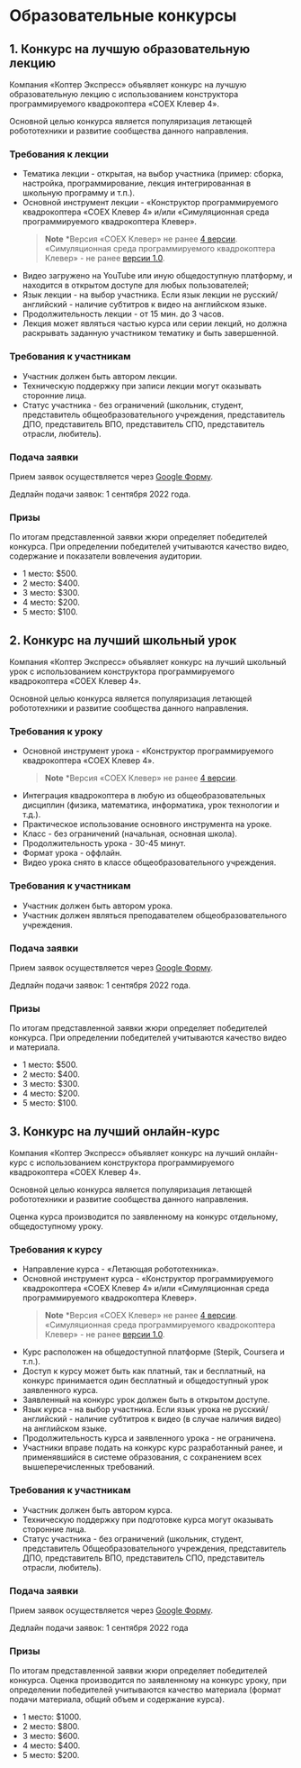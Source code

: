 # Образовательные конкурсы

## 1. Конкурс на лучшую образовательную лекцию

Компания «Коптер Экспресс» объявляет конкурс на лучшую образовательную лекцию с использованием конструктора программируемого квадрокоптера «COEX Клевер 4».

Основной целью конкурса является популяризация летающей робототехники и развитие сообщества данного направления.

### Требования к лекции

* Тематика лекции - открытая, на выбор участника (пример: сборка, настройка, программирование, лекция интегрированная в школьную программу и т.п.).
* Основной инструмент лекции - «Конструктор программируемого квадрокоптера «COEX Клевер 4» и/или «Симуляционная среда программируемого квадрокоптера Клевер».
  > **Note** *Версия «COEX Клевер» не ранее [4 версии](https://clover.coex.tech/ru/assemble_4.html). «Симуляционная среда программируемого квадрокоптера Клевер» - не ранее [версии 1.0](https://github.com/CopterExpress/clover_vm/releases/tag/v1.0).
* Видео загружено на YouTube или иную общедоступную платформу, и находится в открытом доступе для любых пользователей;
* Язык лекции - на выбор участника. Если язык лекции не русский/английский - наличие субтитров к видео на английском языке.
* Продолжительность лекции - от 15 мин. до 3 часов.
* Лекция может являться частью курса или серии лекций, но должна раскрывать заданную участником тематику и быть завершенной.

### Требования к участникам

* Участник должен быть автором лекции.
* Техническую поддержку при записи лекции могут оказывать сторонние лица.
* Статус участника - без ограничений (школьник, студент, представитель общеобразовательного учреждения, представитель ДПО, представитель ВПО, представитель СПО, представитель отрасли, любитель).

### Подача заявки

Прием заявок осуществляется через [Google Форму](https://docs.google.com/forms/d/e/1FAIpQLScE2kN5dO2OYNSM8hOYzOa5Qvh2uDdd9Fjx8OnL1W93bfEBgw/viewform).

Дедлайн подачи заявок: 1 сентября 2022 года.

### Призы

По итогам представленной заявки жюри определяет победителей конкурса. При определении победителей учитываются качество видео, содержание и показатели вовлечения аудитории.

* 1 место: $500.
* 2 место: $400.
* 3 место: $300.
* 4 место: $200.
* 5 место: $100.

## 2. Конкурс на лучший школьный урок

Компания «Коптер Экспресс» объявляет конкурс на лучший школьный урок с использованием конструктора программируемого квадрокоптера «COEX Клевер 4».

Основной целью конкурса является популяризация летающей робототехники и развитие сообщества данного направления.

### Требования к уроку

* Основной инструмент урока - «Конструктор программируемого квадрокоптера «COEX Клевер 4».
  > **Note** *Версия «COEX Клевер» не ранее [4 версии](https://clover.coex.tech/ru/assemble_4.html).
* Интеграция квадрокоптера в любую из общеобразовательных дисциплин (физика, математика, информатика, урок технологии и т.д.).
* Практическое использование основного инструмента на уроке.
* Класс - без ограничений (начальная, основная школа).
* Продолжительность урока - 30-45 минут.
* Формат урока - оффлайн.
* Видео урока снято в классе общеобразовательного учреждения.

### Требования к участникам

* Участник должен быть автором урока.
* Участник должен являться преподавателем общеобразовательного учреждения.

### Подача заявки

Прием заявок осуществляется через [Google Форму](https://docs.google.com/forms/d/e/1FAIpQLSdelVy6yQ1iN6u88KeiEIKGj7gGaM0xccSt2tiYKB46ICmjkQ/viewform).

Дедлайн подачи заявок: 1 сентября 2022 года.

### Призы

По итогам представленной заявки жюри определяет победителей конкурса. При определении победителей учитываются качество видео и материала.

* 1 место: $500.
* 2 место: $400.
* 3 место: $300.
* 4 место: $200.
* 5 место: $100.

## 3. Конкурс на лучший онлайн-курс

Компания «Коптер Экспресс» объявляет конкурс на лучший онлайн-курс с использованием конструктора программируемого квадрокоптера «COEX Клевер 4».

Основной целью конкурса является популяризация летающей робототехники и развитие сообщества данного направления.

Оценка курса производится по заявленному на конкурс отдельному, общедоступному уроку.

### Требования к курсу

* Направление курса - «Летающая робототехника».
* Основной инструмент курса - «Конструктор программируемого квадрокоптера «COEX Клевер 4» и/или «Симуляционная среда программируемого квадрокоптера Клевер».
  > **Note** *Версия «COEX Клевер» не ранее [4 версии](https://clover.coex.tech/ru/assemble_4.html). «Симуляционная среда программируемого квадрокоптера Клевер» - не ранее [версии 1.0](https://github.com/CopterExpress/clover_vm/releases/tag/v1.0).
* Курс расположен на общедоступной платформе (Stepik, Coursera и т.п.).
* Доступ к курсу может быть как платный, так и бесплатный, на конкурс принимается один бесплатный и общедоступный урок заявленного курса.
* Заявленный на конкурс урок должен быть в открытом доступе.
* Язык курса - на выбор участника. Если язык урока не русский/английский - наличие субтитров к видео (в случае наличия видео) на английском языке.
* Продолжительность курса и заявленного урока - не ограничена.
* Участники вправе подать на конкурс курс разработанный ранее, и применявшийся в системе образования, с сохранением всех вышеперечисленных требований.

### Требования к участникам

* Участник должен быть автором курса.
* Техническую поддержку при подготовке курса могут оказывать сторонние лица.
* Статус участника - без ограничений (школьник, студент, представитель Общеобразовательного учреждения, представитель ДПО, представитель ВПО, представитель СПО, представитель отрасли, любитель).

### Подача заявки

Прием заявок осуществляется через [Google Форму](https://docs.google.com/forms/d/e/1FAIpQLSdf2Q68X4hPnFE9f3EP95AxPNnzHKqIsFHtTRT6EBKiH93wzg/viewform).

Дедлайн подачи заявок: 1 сентября 2022 года

### Призы

По итогам представленной заявки жюри определяет победителей конкурса. Оценка производится по заявленному на конкурс уроку, при определении победителей учитываются качество материала (формат подачи материала, общий объем и содержание курса).

* 1 место: $1000.
* 2 место: $800.
* 3 место: $600.
* 4 место: $400.
* 5 место: $200.
